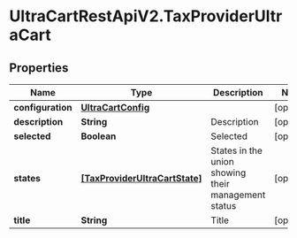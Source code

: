 # UltraCartRestApiV2.TaxProviderUltraCart

## Properties
Name | Type | Description | Notes
------------ | ------------- | ------------- | -------------
**configuration** | [**UltraCartConfig**](UltraCartConfig.md) |  | [optional] 
**description** | **String** | Description | [optional] 
**selected** | **Boolean** | Selected | [optional] 
**states** | [**[TaxProviderUltraCartState]**](TaxProviderUltraCartState.md) | States in the union showing their management status | [optional] 
**title** | **String** | Title | [optional] 


